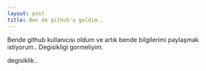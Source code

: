 ```yaml
---
layout: post
title: Ben de github'a geldim..
---
```


Bende github kullanıcısı oldum ve artık bende bilgilerimi paylaşmak istiyorum..
Degisikligi gormeliyim.

degisiklik..
